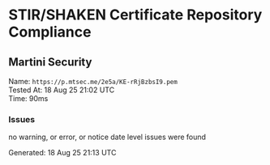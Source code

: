 # STIR/SHAKEN Certificate Repository Compliance

## Martini Security

Name: `https://p.mtsec.me/2e5a/KE-rRjBzbsI9.pem`\
Tested At: 18 Aug 25 21:02 UTC\
Time: 90ms

### Issues

no warning, or error, or notice date level issues were found

Generated: 18 Aug 25 21:13 UTC